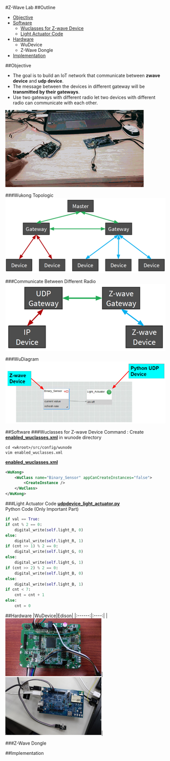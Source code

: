 #Z-Wave Lab
##Outline
* [Objective](#objective)
* [Software](#software)
  * [Wuclasses for Z-wave Device](#wuclasses-for-z-wave-device)
  * [Light Actuator Code](#light-actuator-code)
* [Hardware](#hardware)
  * WuDevice
  * Z-Wave Dongle
* [Implementation](#implementation)

##Objective
 * The goal is to build an IoT network that communicate between <b>zwave device</b></font> and <b>udp device</b>.
 * The message between the devices in different gateway will be <b>transmitted by their gateways</b>.
 * Use two gateways with different radio let two devices with different radio can communicate with each other.

<img src="./img/Lab6.gif" ><br/>

###Wukong Topologic
<img src="./img/WuKong Topologic.png" width="500"><br/>

###Communicate Between Different Radio
<img src="./img/Communicate Between Different Radio.png" width="500"><br/>

###WuDiagram
<img src="./img/WuDiagram.png" width="500"><br/>

##Software
###Wuclasses for Z-wave Device
Command : Create [**enabled_wuclasses.xml**](./enabled_wuclasses.xml) in wunode directory
```
cd <wkroot>/src/config/wunode
vim enabled_wuclasses.xml
```
[**enabled_wuclasses.xml**](./enabled_wuclasses.xml)<br/>
```xml
<WuKong>
    <WuClass name="Binary_Sensor" appCanCreateInstances="false">
        <CreateInstance />
    </WuClass>
</WuKong>
```
###Light Actuator Code
[**udpdevice_light_actuator.py**](./udpdevice_light_actuator.py)<br/>
Python Code (Only Important Part)
```python
if val == True:
if cnt % 2 == 0:
    digital_write(self.light_R, 0)
else:
    digital_write(self.light_R, 1)
if (cnt >> 1) % 2 == 0:
    digital_write(self.light_G, 0)
else:
    digital_write(self.light_G, 1)
if (cnt >> 2) % 2 == 0:
    digital_write(self.light_B, 0)
else:
    digital_write(self.light_B, 1)
if cnt < 7:
    cnt = cnt + 1
else:
    cnt = 0
```

##Hardware
|WuDevice|Edison|
|:------:|:----:|
|<img src="./img/WuDevice.jpg" width="300" height="180">|<img src="./img/Intel Edison.jpg" width="300" height="180">|



###Z-Wave Dongle

##Implementation

